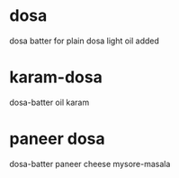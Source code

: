 # dosa

dosa batter for plain dosa
light oil added


# karam-dosa
  dosa-batter
  oil
  karam

# paneer dosa
  dosa-batter
  paneer
  cheese
  mysore-masala